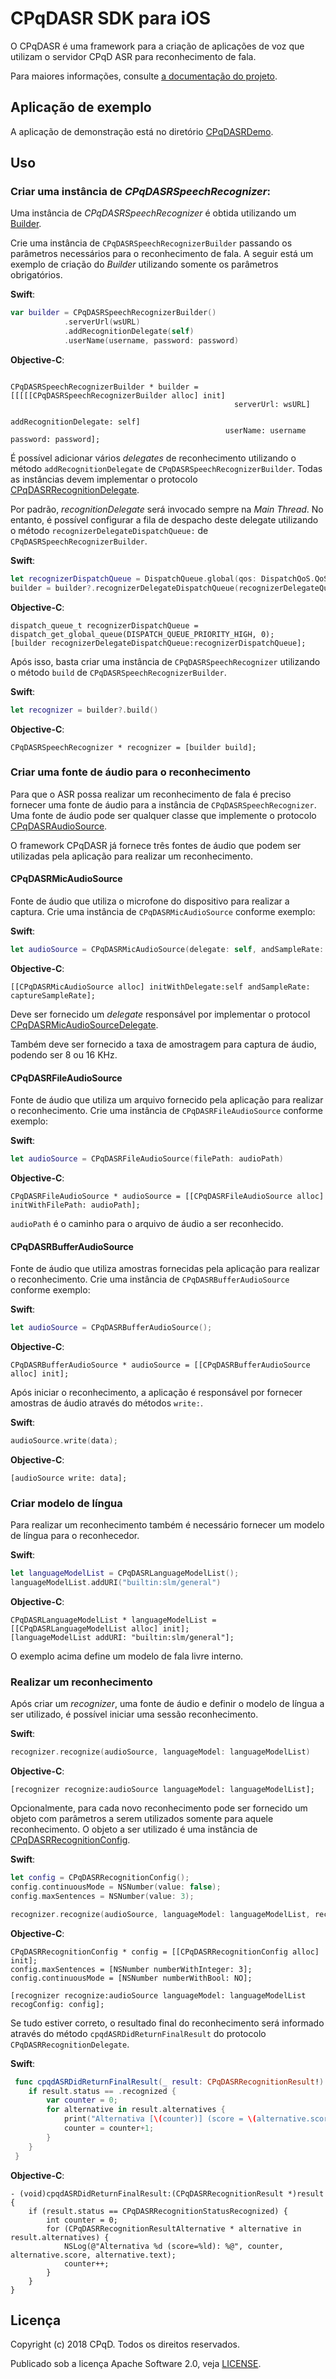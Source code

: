 CPqDASR SDK para iOS
===================
O CPqDASR é uma framework para a criação de aplicações de voz que utilizam o servidor CPqD ASR para reconhecimento de fala.

Para maiores informações, consulte [a documentação do projeto](https://speechweb.cpqd.com.br/asr/docs).

## Aplicação de exemplo

A aplicação de demonstração está no diretório [CPqDASRDemo](CPqDASRDemo/).

## Uso

### Criar uma instância de *CPqDASRSpeechRecognizer*:

Uma instância de *CPqDASRSpeechRecognizer* é obtida utilizando um [Builder](https://en.wikipedia.org/wiki/Builder_pattern).

Crie uma instância de `CPqDASRSpeechRecognizerBuilder` passando os parâmetros necessários para o reconhecimento de fala. A seguir está um exemplo de criação do *Builder* utilizando somente os parâmetros obrigatórios.

**Swift**:
```swift
var builder = CPqDASRSpeechRecognizerBuilder()
            .serverUrl(wsURL)
            .addRecognitionDelegate(self)
            .userName(username, password: password)
```
**Objective-C**:
```objc

CPqDASRSpeechRecognizerBuilder * builder = [[[[[CPqDASRSpeechRecognizerBuilder alloc] init]
                                                  serverUrl: wsURL]
                                                 addRecognitionDelegate: self]
                                                userName: username password: password];

```
É possível adicionar vários *delegates* de reconhecimento utilizando o método `addRecognitionDelegate` de `CPqDASRSpeechRecognizerBuilder`. Todas as instâncias devem implementar o protocolo [CPqDASRRecognitionDelegate](CPqDASR/CPqDASR/Interface/CPqDASRRecognitionDelegate.h). 

Por padrão, *recognitionDelegate* será invocado sempre na *Main Thread*. No entanto, é possível configurar a fila de despacho deste delegate utilizando o método `recognizerDelegateDispatchQueue:` de `CPqDASRSpeechRecognizerBuilder`.

**Swift**:
```swift
let recognizerDispatchQueue = DispatchQueue.global(qos: DispatchQoS.QoSClass.userInteractive);
builder = builder?.recognizerDelegateDispatchQueue(recognizerDelegateQueue);
```
**Objective-C**:
```objc
dispatch_queue_t recognizerDispatchQueue = dispatch_get_global_queue(DISPATCH_QUEUE_PRIORITY_HIGH, 0);
[builder recognizerDelegateDispatchQueue:recognizerDispatchQueue];
```

Após isso, basta criar uma instância de `CPqDASRSpeechRecognizer` utilizando o método `build` de `CPqDASRSpeechRecognizerBuilder`.

**Swift**:
```swift
let recognizer = builder?.build()
```
**Objective-C**:
```objc
CPqDASRSpeechRecognizer * recognizer = [builder build];
```

### Criar uma fonte de áudio para o reconhecimento
Para que o ASR possa realizar um reconhecimento de fala é preciso fornecer uma fonte de áudio para a instância de `CPqDASRSpeechRecognizer`. Uma fonte de áudio pode ser qualquer classe que implemente o protocolo [CPqDASRAudioSource](CPqDASR/CPqDASR/Interface/CPqDASRAudioSource.h).

O framework CPqDASR já fornece três fontes de áudio que podem ser utilizadas pela aplicação para realizar um reconhecimento.

#### CPqDASRMicAudioSource
Fonte de áudio que utiliza o microfone do dispositivo para realizar a captura.
Crie uma instância de `CPqDASRMicAudioSource` conforme exemplo:

**Swift**:
```swift
let audioSource = CPqDASRMicAudioSource(delegate: self, andSampleRate: captureSampleRate)
```
**Objective-C**:
```objc
[[CPqDASRMicAudioSource alloc] initWithDelegate:self andSampleRate: captureSampleRate]; 
```
Deve ser fornecido um *delegate* responsável por implementar o protocol [CPqDASRMicAudioSourceDelegate](CPqDASR/CPqDASR/Recognizer/CPqDASRMicAudioSource.h).

Também deve ser fornecido a taxa de amostragem para captura de áudio, podendo ser 8 ou 16 KHz.

#### CPqDASRFileAudioSource
Fonte de áudio que utiliza um arquivo fornecido pela aplicação para realizar o reconhecimento.
Crie uma instância de `CPqDASRFileAudioSource` conforme exemplo:

**Swift**:
```swift
let audioSource = CPqDASRFileAudioSource(filePath: audioPath)
```
**Objective-C**:
```objc
CPqDASRFileAudioSource * audioSource = [[CPqDASRFileAudioSource alloc] initWithFilePath: audioPath];
```
`audioPath` é o caminho para o arquivo de áudio a ser reconhecido.

#### CPqDASRBufferAudioSource
Fonte de áudio que utiliza amostras fornecidas pela aplicação para realizar o reconhecimento.
Crie uma instância de `CPqDASRBufferAudioSource` conforme exemplo:

**Swift**:
```swift
let audioSource = CPqDASRBufferAudioSource();
```
**Objective-C**:
```objc
CPqDASRBufferAudioSource * audioSource = [[CPqDASRBufferAudioSource alloc] init];
```
Após iniciar o reconhecimento, a aplicação é responsável por fornecer amostras de áudio através do métodos `write:`.

**Swift**:
```swift
audioSource.write(data);
```
**Objective-C**:
```objc
[audioSource write: data];
```

### Criar modelo de língua
Para realizar um reconhecimento também é necessário fornecer um modelo de língua para o reconhecedor.

**Swift**:
```swift
let languageModelList = CPqDASRLanguageModelList();
languageModelList.addURI("builtin:slm/general")
```
**Objective-C**:
```objc
CPqDASRLanguageModelList * languageModelList = [[CPqDASRLanguageModelList alloc] init];
[languageModelList addURI: "builtin:slm/general"];
```
O exemplo acima define um modelo de fala livre interno.

### Realizar um reconhecimento
Após criar um *recognizer*, uma fonte de áudio e definir o modelo de língua a ser utilizado, é possível iniciar uma sessão reconhecimento.

**Swift**:
```swift
recognizer.recognize(audioSource, languageModel: languageModelList)
```
**Objective-C**:
```objc
[recognizer recognize:audioSource languageModel: languageModelList];
```
Opcionalmente, para cada novo reconhecimento pode ser fornecido um objeto com parâmetros a serem utilizados somente para aquele reconhecimento. O objeto a ser utilizado é uma instância de [CPqDASRRecognitionConfig](CPqDASR/CPqDASR/Model/CPqDASRRecognitionConfig.h).

**Swift**:
```swift
let config = CPqDASRRecognitionConfig();
config.continuousMode = NSNumber(value: false);
config.maxSentences = NSNumber(value: 3);

recognizer.recognize(audioSource, languageModel: languageModelList, recogConfig: config)
```
**Objective-C**:
```objc
CPqDASRRecognitionConfig * config = [[CPqDASRRecognitionConfig alloc] init];
config.maxSentences = [NSNumber numberWithInteger: 3];
config.continuousMode = [NSNumber numberWithBool: NO];

[recognizer recognize:audioSource languageModel: languageModelList recogConfig: config];
```

Se tudo estiver correto, o resultado final do reconhecimento será informado através do método `cpqdASRDidReturnFinalResult` do protocolo `CPqDASRRecognitionDelegate`.

**Swift**:
```swift 
 func cpqdASRDidReturnFinalResult(_ result: CPqDASRRecognitionResult!) {
    if result.status == .recognized {
        var counter = 0;
        for alternative in result.alternatives {
            print("Alternativa [\(counter)] (score = \(alternative.score)): \(alternative.text)")
            counter = counter+1;
        }
    }       
 }
```
**Objective-C**:
```objc
- (void)cpqdASRDidReturnFinalResult:(CPqDASRRecognitionResult *)result {
    if (result.status == CPqDASRRecognitionStatusRecognized) {
        int counter = 0;
        for (CPqDASRRecognitionResultAlternative * alternative in result.alternatives) {
            NSLog(@"Alternativa %d (score=%ld): %@", counter, alternative.score, alternative.text);
            counter++;
        }
    }
}
```
Licença
-------

Copyright (c) 2018 CPqD. Todos os direitos reservados.

Publicado sob a licença Apache Software 2.0, veja [LICENSE](LICENSE).
